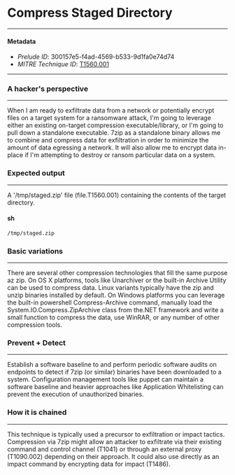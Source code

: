 
# Compress Staged Directory

---

#### Metadata

- *Prelude ID*: 300157e5-f4ad-4569-b533-9d1fa0e74d74
- *MITRE Technique ID*: [T1560.001](https://attack.mitre.org/techniques/T1560/001)

---

### A hacker's perspective

---

When I am ready to exfiltrate data from a network or potentially encrypt files on a target system for a ransomware attack, I'm going to leverage either an existing on-target compression executable/library, or I'm going to pull down a standalone executable.  7zip as a standalone binary allows me to combine and compress data for exfiltration in order to minimize the amount of data egressing a network.  It will also allow me to encrypt data in-place if I'm attempting to destroy or ransom particular data on a system.
### Expected output

---

A '/tmp/staged.zip' file (file.T1560.001) containing the contents of the target directory.

#### sh

```sh
/tmp/staged.zip
```

### Basic variations

---

There are several other compression technologies that fill the same purpose az zip.  On OS X platforms, tools like Unarchiver or the built-in Archive Utility can be used to compress data. Linux variants typically have the zip and unzip binaries installed by default. On Windows platforms you can leverage the built-in powershell Compress-Archive command, manually load the System.IO.Compress.ZipArchive class from the.NET framework and write a small function to compress the data, use WinRAR, or any number of other compression tools.

### Prevent + Detect

---

Establish a software baseline to and perform periodic software audits on endpoints to detect if 7zip (or similar) binaries have been downloaded to a system. Configuration management tools like puppet can maintain a software baseline and heavier approaches like Application Whitelisting can prevent the execution of unauthorized binaries.
### How it is chained

---

This technique is typically used a precursor to exfiltration or impact tactics. Compression via 7zip might allow an attacker to exfiltrate via their existing command and control channel (T1041) or through an external proxy (T1090.002) depending on their approach. It could also use directly as an impact command by encrypting data for impact (T1486).